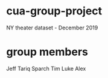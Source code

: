 # cua-group-project
NY theater dataset - December 2019

# group members
Jeff
Tariq
Sparch
Tim
Luke
Alex